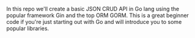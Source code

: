In this repo we'll create a basic JSON CRUD API in Go lang using the popular framework Gin and the top ORM GORM. 
This is a great beginner code if you're just starting out with Go and will introduce you to some popular libraries.
